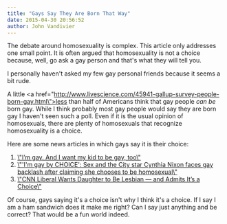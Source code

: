 ```yaml
---
title: "Gays Say They Are Born That Way"
date: 2015-04-30 20:56:52
author: John Vandivier
---
```




The debate around homosexuality is complex. This article only addresses one small point. It is often argued that homosexuality is not a choice because, well, go ask a gay person and that's what they will tell you.

I personally haven't asked my few gay personal friends because it seems a bit rude.

A little <a href=\"http://www.livescience.com/45941-gallup-survey-people-born-gay.html\">less than half of Americans</a> think that gay people <em>can be </em>born gay. While I think probably most gay people would say they are born gay I haven't seen such a poll. Even if it is the usual opinion of homosexuals, there are plenty of homosexuals that recognize homosexuality is a choice.

Here are some news articles in which gays say it is their choice:
<ol>
	<li><a href=\"http://www.washingtonpost.com/opinions/im-gay-i-want-my-kid-to-be-gay-too/2015/02/19/eba697c2-b847-11e4-aa05-1ce812b3fdd2_story.html\">\"I’m gay. And I want my kid to be gay, too\"</a></li>
	<li><a href=\"http://www.dailymail.co.uk/news/article-2090942/Cynthia-Nixon-Im-gay-choice.html\">\"'I'm gay by CHOICE': Sex and the City star Cynthia Nixon faces gay backlash after claiming she chooses to be homosexual\"</a></li>
	<li><a href=\"http://www.thenewamerican.com/culture/item/20201-cnn-liberal-wants-daughter-to-be-lesbian-and-admits-it-s-a-choice\">\"CNN Liberal Wants Daughter to Be Lesbian — and Admits It’s a Choice\"</a></li>
</ol>
Of course, gays saying it's a choice isn't why I think it's a choice. If I say I am a ham sandwich does it make me right? Can I say just anything and be correct? That would be a fun world indeed.